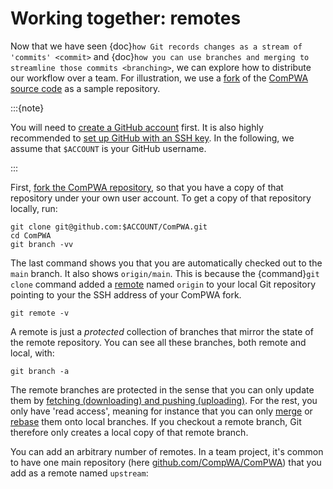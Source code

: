 # Working together: remotes

Now that we have seen
{doc}`how Git records changes as a stream of 'commits' <commit>` and
{doc}`how you can use branches and merging to streamline those commits <branching>`,
we can explore how to distribute our workflow over a team. For illustration, we
use a [fork](https://guides.github.com/activities/forking/) of the
[ComPWA source code](https://github.com/ComPWA/ComPWA) as a sample repository.

:::{note}

You will need to [create a GitHub account](https://github.com/join) first. It
is also highly recommended to
[set up GitHub with an SSH key](https://docs.github.com/en/github/authenticating-to-github/connecting-to-github-with-ssh).
In the following, we assume that `$ACCOUNT` is your GitHub username.

:::

First, [fork the ComPWA repository](https://github.com/ComPWA/ComPWA/fork), so
that you have a copy of that repository under your own user account. To get a
copy of that repository locally, run:

```shell
git clone git@github.com:$ACCOUNT/ComPWA.git
cd ComPWA
git branch -vv
```

The last command shows you that you are automatically checked out to the `main`
branch. It also shows `origin/main`. This is because the {command}`git clone`
command added a
[remote](https://git-scm.com/book/en/v2/Git-Basics-Working-with-Remotes) named
`origin` to your local Git repository pointing to your the SSH address of your
ComPWA fork.

```shell
git remote -v
```

A remote is just a _protected_ collection of branches that mirror the state of
the remote repository. You can see all these branches, both remote and local,
with:

```shell
git branch -a
```

The remote branches are protected in the sense that you can only update them by
[fetching (downloading) and pushing (uploading)](https://git-scm.com/book/en/v2/Git-Basics-Working-with-Remotes#_fetching_and_pulling).
For the rest, you only have 'read access', meaning for instance that you can
only
[merge](https://git-scm.com/book/en/v2/Git-Branching-Basic-Branching-and-Merging)
or [rebase](https://git-scm.com/book/en/v2/Git-Branching-Rebasing) them onto
local branches. If you checkout a remote branch, Git therefore only creates a
local copy of that remote branch.

You can add an arbitrary number of remotes. In a team project, it's common to
have one main repository (here
[github.com/CompWA/ComPWA](https://github.com/ComPWA/ComPWA)) that you add as a
remote named `upstream`:
